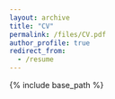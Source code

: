 ```yaml
---
layout: archive
title: "CV"
permalink: /files/CV.pdf
author_profile: true
redirect_from:
  - /resume
---
```


{% include base_path %}
